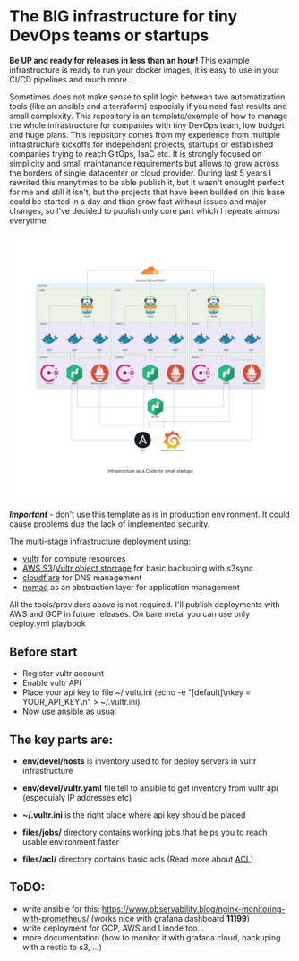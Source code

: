 The BIG infrastructure for tiny DevOps teams or startups
========================================================


**Be UP and ready for releases in less than an hour!** This example infrastructure is ready to run your docker images, it is easy to use in your CI/CD pipelines and much more...


Sometimes does not make sense to split logic betwean two automatization tools (like an ansible and a terraform) especialy if you need fast results and small complexity. This repository is an template/example of how to manage the whole infrastructure for companies with tiny DevOps team, low budget and huge plans.
This repository comes from my experience from multiple infrastructure kickoffs for independent projects, startups or established companies trying to reach GitOps, IaaC etc. It is strongly focused on simplicity and small maintanance requirements but allows to grow across the borders of single datacenter or cloud provider.
During last 5 years I rewrited this manytimes to be able publish it, but It wasn't enought perfect for me and still it isn't, but the projects that have been builded on this base could be started in a day and than grow fast without issues and major changes, so I've decided to publish only core part which I repeate almost everytime.


![Schema generated by python diagrams](images/infra_scheme.png)

***Important*** - don't use this template as is in production environment. It could cause problems due the lack of implemented security.

The multi-stage infrastructure deployment using:
 * [vultr](https://vultr.com) for compute resources
 * [AWS S3](https://aws.amazon.com/s3/)/[Vultr object storrage](https://www.vultr.com/products/object-storage/) for basic backuping with s3sync
 * [cloudflare](https://cloudflare.com) for DNS management
 * [nomad](https://nomadproject.io) as an abstraction layer for application management 

All the tools/providers above is not required. I'll publish deployments with AWS and GCP in future releases. On bare metal you can use only deploy.yml playbook

Before start
------------

 * Register vultr account
 * Enable vultr API
 * Place your api key to file ~/.vultr.ini (echo -e "[default]\nkey = YOUR_API_KEY\n" > ~/.vultr.ini)
 * Now use ansible as usual


The key parts are:
------------------
 * **env/devel/hosts** is inventory used to for deploy servers in vultr infrastructure
 
 * **env/devel/vultr.yaml** file tell to ansible to get inventory from vultr api (especuialy IP addresses etc)
 
 * **~/.vultr.ini** is the right place where api key should be placed

 * **files/jobs/** directory contains working jobs that helps you to reach usable environment faster

 * **files/acl/** directory contains basic acls (Read more about [ACL](README-acl.md))


ToDO:
-----

- write ansible for this: https://www.observability.blog/nginx-monitoring-with-prometheus/ (works nice with grafana dashboard **11199**)
- write deployment for GCP, AWS and Linode too...
- more documentation (how to monitor it with grafana cloud, backuping with a restic to s3, ...)

